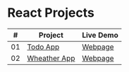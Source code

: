 # React Projects

|  #  | Project                                                                                 | Live Demo                                                           |
| :-: | --------------------------------------------------------------------------------------- | ------------------------------------------------------------------- |
| 01  | [Todo App](https://github.com/kadirzkaya/todo-app-react)                            | [Webpage](https://kadirzkaya.github.io/todo-app-react/)              |
| 02  | [Wheather App](https://github.com/kadirzkaya/wheather-app-react)                    | [Webpage](https://kadirzkaya.github.io/wheather-app-react/)              |
